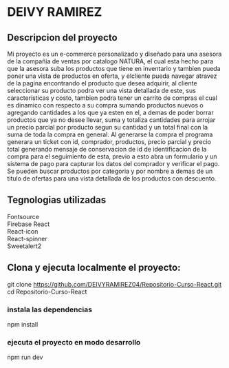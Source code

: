 # DEIVY RAMIREZ

## Descripcion del proyecto
Mi proyecto es un e-commerce personalizado y diseñado para una asesora de la compañia de ventas por catalogo NATURA, el cual esta hecho para que la asesora suba los productos que tiene en inventario y tambien pueda poner una vista de productos en oferta, y elcliente pueda navegar atravez de la pagina encontrando el producto que desea adquirir, al cliente seleccionar su producto podra ver una vista detallada de este, sus caracteristicas y costo, tambien podra tener un carrito de compras el cual es dinamico con respecto a su compra sumando productos nuevos o agregando cantidades a los que ya esten en el, a demas de poder borrar productos que ya no desee llevar, suma y totaliza cantidades para arrojar un precio parcial por producto segun su cantidad y un total final con la suma de toda la compra en general.
Al generarse la compra el programa generara un ticket con id, comprador, productos, precio parcial y precio total generando mensaje de conservacion de id de identificacion de la compra para el seguimiento de esta, previo a esto abra un formulario y un sistema de pago para capturar los datos del comprador y verificar el pago.
Se pueden buscar productos por categoria y por nombre a demas de un titulo de ofertas para una vista detallada de los productos con descuento.

## Tegnologias utilizadas

 Fontsource    
 Firebase
 React    
 React-icon    
 React-spinner    
 Sweetalert2

 ## Clona y ejecuta localmente el proyecto:

 git clone https://github.com/DEIVYRAMIREZ04/Repositorio-Curso-React.git
 cd Repositorio-Curso-React
 ### instala las dependencias
 npm install
 ### ejecuta el proyecto en modo desarrollo
 npm run dev
 